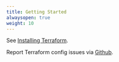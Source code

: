 ```yaml
---
title: Getting Started
alwaysopen: true
weight: 10
---
```


See [Installing Terraform](/terraform/getting-started/installing/).

Report Terraform config issues via [Github](https://github.com/terraform-providers/terraform-provider-cloudflare/issues). 
